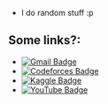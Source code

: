 
- I do random stuff :p 

## Some links?:

-  [![Gmail Badge](https://img.shields.io/badge/-bruvistrue93@gmail.com-c14438?style=social&logo=Gmail&logoColor=red&link=mailto:bruvistrue93@gmail.com)](mailto:bruvistrue93@gmail.com)
 - [![Codeforces Badge](https://img.shields.io/badge/Codeforces-MostlyK-green?style=social&logo=Codeforces&link=https://codeforces.com/profile/MostlyK)](https://codeforces.com/profile/MostlyK)
- [![Kaggle Badge](https://img.shields.io/badge/Kaggle-MostlyKIGuess-blue?style=social&logo=Kaggle&link=https://www.kaggle.com/mostlykiguess)](https://www.kaggle.com/mostlykiguess)
- [![YouTube Badge](https://img.shields.io/badge/YouTube-mostlytrue6823-red?style=social&logo=YouTube&link=https://www.youtube.com/@mostlytrue6823)](https://www.youtube.com/@mostlytrue6823)


<!---
MostlyKIGuess/MostlyKIGuess is a ✨ special ✨ repository because its `README.md` (this file) appears on your GitHub profile.
You can click the Preview link to take a look at your changes.
--->

